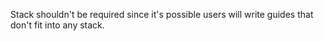Stack shouldn't be required since it's possible users will write guides that don't fit into any stack.